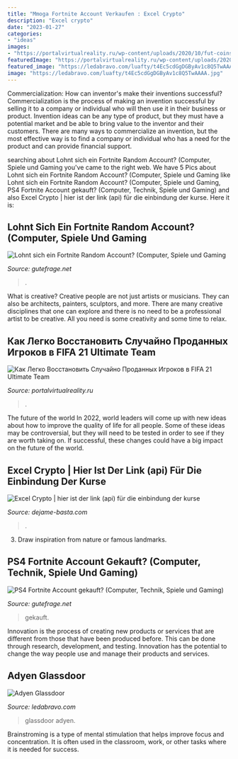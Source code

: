 ```yaml
---
title: "Mmoga Fortnite Account Verkaufen : Excel Crypto"
description: "Excel crypto"
date: "2023-01-27"
categories:
- "ideas"
images:
- "https://portalvirtualreality.ru/wp-content/uploads/2020/10/fut-coins.png"
featuredImage: "https://portalvirtualreality.ru/wp-content/uploads/2020/10/fut-coins.png"
featured_image: "https://ledabravo.com/luafty/t4Ec5cdGgDGByAv1c8Q5TwAAAA.jpg"
image: "https://ledabravo.com/luafty/t4Ec5cdGgDGByAv1c8Q5TwAAAA.jpg"
---
```



Commercialization: How can inventor's make their inventions successful?
Commercialization is the process of making an invention successful by selling it to a company or individual who will then use it in their business or product. 
Invention ideas can be any type of product, but they must have a potential market and be able to bring value to the inventor and their customers. There are many ways to commercialize an invention, but the most effective way is to find a company or individual who has a need for the product and can provide financial support.

	

		
searching about Lohnt sich ein Fortnite Random Account? (Computer, Spiele und Gaming you've came to the right web. We have 5 Pics about Lohnt sich ein Fortnite Random Account? (Computer, Spiele und Gaming like Lohnt sich ein Fortnite Random Account? (Computer, Spiele und Gaming, PS4 Fortnite Account gekauft? (Computer, Technik, Spiele und Gaming) and also Excel Crypto | hier ist der link (api) für die einbindung der kurse. Here it is:
		
    
## Lohnt Sich Ein Fortnite Random Account? (Computer, Spiele Und Gaming

<img loading=lazy src="https://images.gutefrage.net/media/fragen/bilder/lohnt-sich-ein-fortnite-random-account/0_full.jpg?v=1559645968000" onerror="this.onerror=null;this.src='https://tse1.mm.bing.net/th?id=OIP.egOBZGDTZf9K2zi20VlsxwHaNK&amp;pid=15.1';" alt="Lohnt sich ein Fortnite Random Account? (Computer, Spiele und Gaming">

_Source: gutefrage.net_

>. 

	

What is creative?
Creative people are not just artists or musicians. They can also be architects, painters, sculptors, and more. There are many creative disciplines that one can explore and there is no need to be a professional artist to be creative. All you need is some creativity and some time to relax.

    
## Как Легко Восстановить Случайно Проданных Игроков в FIFA 21 Ultimate Team

<img loading=lazy src="https://portalvirtualreality.ru/wp-content/uploads/2020/10/fut-coins.png" onerror="this.onerror=null;this.src='https://tse3.mm.bing.net/th?id=OIP.wbBiTvEVTzJnQ8LUkbbifQHaEC&amp;pid=15.1';" alt="Как Легко Восстановить Случайно Проданных Игроков в FIFA 21 Ultimate Team">

_Source: portalvirtualreality.ru_

>. 

	

The future of the world
In 2022, world leaders will come up with new ideas about how to improve the quality of life for all people. Some of these ideas may be controversial, but they will need to be tested in order to see if they are worth taking on. If successful, these changes could have a big impact on the future of the world.

    
## Excel Crypto | Hier Ist Der Link (api) Für Die Einbindung Der Kurse

<img loading=lazy src="https://dejame-basta.com/yhgo/qdtf1xL9OZ09mknM0htmFQHaEw.jpg" onerror="this.onerror=null;this.src='https://tse1.mm.bing.net/th?id=OIP.ry8SlEKfVm76NLVbu6whFQAAAA&amp;pid=15.1';" alt="Excel Crypto | hier ist der link (api) für die einbindung der kurse">

_Source: dejame-basta.com_

>. 

	

3. Draw inspiration from nature or famous landmarks.

    
## PS4 Fortnite Account Gekauft? (Computer, Technik, Spiele Und Gaming)

<img loading=lazy src="https://images.gutefrage.net/media/fragen/bilder/ps4-fortnite-account-gekauft/0_big.jpg?v=1560169426895" onerror="this.onerror=null;this.src='https://tse3.mm.bing.net/th?id=OIP.At2Ij9QJCnCNMtq9K_qllQHaFj&amp;pid=15.1';" alt="PS4 Fortnite Account gekauft? (Computer, Technik, Spiele und Gaming)">

_Source: gutefrage.net_

>gekauft. 

	

Innovation is the process of creating new products or services that are different from those that have been produced before. This can be done through research, development, and testing. Innovation has the potential to change the way people use and manage their products and services.

    
## Adyen Glassdoor

<img loading=lazy src="https://ledabravo.com/luafty/t4Ec5cdGgDGByAv1c8Q5TwAAAA.jpg" onerror="this.onerror=null;this.src='https://tse1.mm.bing.net/th?id=OIP.U9dQ71BeCeTQiOCjjAEZxAAAAA&amp;pid=15.1';" alt="Adyen Glassdoor">

_Source: ledabravo.com_

>glassdoor adyen. 

	

Brainstroming is a type of mental stimulation that helps improve focus and concentration. It is often used in the classroom, work, or other tasks where it is needed for success.

